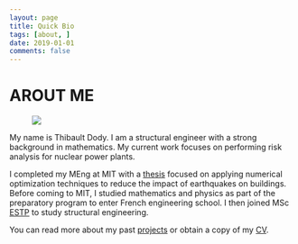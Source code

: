 ```yaml
---
layout: page
title: Quick Bio
tags: [about, ]
date: 2019-01-01
comments: false
---
```

    
# AROUT ME

<figure>
<img style="float right;", src="https://tdody.github.io/assets/img/Personal.png">
</figure>

My name is Thibault Dody. I am a structural engineer with a strong background in mathematics. My current work focuses on performing risk analysis for nuclear power plants. 

I completed my MEng at MIT with a [thesis](https://dspace.mit.edu/handle/1721.1/82709) focused on applying numerical optimization techniques to reduce the impact of earthquakes on buildings. Before coming to MIT, I studied mathematics and physics as part of the preparatory program to enter French engineering school. I then joined MSc [ESTP](https://www.estp.fr/en) to study structural engineering.

You can read more about my past [projects](https://tdody.github.io/projects/) or obtain a copy of my [CV](http://tdody.github.io/docs/DodyResume.pdf).
